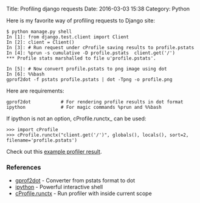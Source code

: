 Title: Profiling django requests
Date: 2016-03-03 15:38
Category: Python

Here is my favorite way of profiling requests to Django site:

	$ python manage.py shell
	In [1]: from django.test.client import Client
	In [2]: client = Client()
	In [3]: # Run request under cProfile saving results to profile.pstats
	In [4]: %prun -s cumulative -D profile.pstats  client.get('/')
	*** Profile stats marshalled to file u'profile.pstats'.

	In [5]: # Now convert profile.pstats to png image using dot
	In [6]: %%bash
	gprof2dot -f pstats profile.pstats | dot -Tpng -o profile.png

Here are requirements:
	
	gprof2dot			# For rendering profile results in dot format
	ipython				# For magic commands %prun and %%bash

If ipython is not an option, cProfile.runctx_ can be used:

	>>> import cProfile
	>>> cProfile.runctx("client.get('/')", globals(), locals(), sort=2, filename='profile.pstats')


Check out this [example profiler result](images/profile.png).

### References

 * [gprof2dot](https://github.com/jrfonseca/gprof2dot) - Converter from pstats format to dot
 * [ipython](http://ipython.org/) - Powerful interactive shell
 * [cProfile.runctx](https://docs.python.org/2/library/profile.html#profile.runctx) - Run profiler with inside current scope
